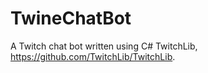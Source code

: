 # TwineChatBot
A Twitch chat bot written using C# TwitchLib, https://github.com/TwitchLib/TwitchLib.
